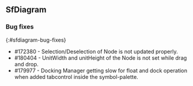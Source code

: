 ## SfDiagram

### Bug fixes
{:#sfdiagram-bug-fixes}

* \#172380 - Selection/Deselection of Node is not updated properly.
* \#180404 - UnitWidth and unitHeight of the Node is not set while drag and drop.
* \#179977 - Docking Manager getting slow for float and dock operation when added tabcontrol inside the symbol-palette.

